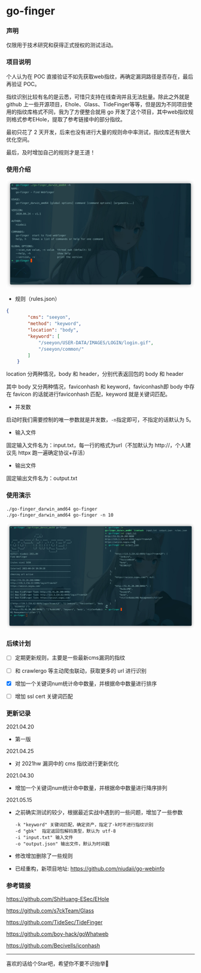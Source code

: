 # go-finger

### 声明

仅限用于技术研究和获得正式授权的测试活动。

### 项目说明

个人认为在 POC 直接验证不如先获取web指纹，再确定漏洞路径是否存在，最后再验证 POC。

指纹识别比较有名的是云悉，可惜只支持在线查询并且无法批量。除此之外就是 github 上一些开源项目，Ehole、Glass、TideFinger等等，但是因为不同项目使用的指纹库格式不同，我为了方便整合就用 go 开发了这个项目，其中web指纹规则格式参考EHole，提取了参考链接中的部分指纹。

最初只花了 2 天开发，后来也没有进行大量的规则命中率测试，指纹库还有很大优化空间。

最后，及时增加自己的规则才是王道！

### 使用介绍

![](images/008i3skNly1gpv2ffsg1oj31dk0skaq5.jpg)

- 规则（rules.json）

```json
{
        "cms": "seeyon",
        "method": "keyword",
        "location": "body",
        "keyword": [
            "/seeyon/USER-DATA/IMAGES/LOGIN/login.gif",
            "/seeyon/common/"
        ]
    }
```

location 分两种情况，body 和 header，分别代表返回包的 body 和 header

其中 body 又分两种情况，faviconhash 和 keyword，faviconhash即 body 中存在 favicon 的话就进行faviconhash 匹配，keyword 就是关键词匹配。

- 并发数

启动时我们需要控制的唯一参数就是并发数，`-n`指定即可，不指定的话默认为 5。

- 输入文件

固定输入文件名为：input.txt，每一行的格式为url（不加默认为 http://，个人建议先 httpx 跑一遍确定协议+存活）

- 输出文件

固定输出文件名为：output.txt

### 使用演示

```
./go-finger_darwin_amd64 go-finger
./go-finger_darwin_amd64 go-finger -n 10
```

![](images/008i3skNly1gpv2iemn2qj31hh0u0e7j.jpg)

### 后续计划

- [ ] 定期更新规则，主要是一些最新cms漏洞的指纹
- [ ] 和 crawlergo 等主动爬虫联动，获取更多的 url 进行识别
- [x] 增加一个关键词num统计命中数量，并根据命中数量进行排序
- [ ] 增加 ssl cert 关键词匹配


### 更新记录

2021.04.20

- 第一版

2021.04.25

- 对 2021hw 漏洞中的 cms 指纹进行更新优化

2021.04.30

- 增加一个关键词num统计命中数量，并根据命中数量进行降序排列

2021.05.15

- 之前确实测试的较少，根据最近实战中遇到的一些问题，增加了一些参数

  ```
  -k "keyword" 关键词匹配，确定资产，指定了-k时不进行指纹识别
  -d "gbk"	指定返回包解码类型，默认为 utf-8
  -i "input.txt" 输入文件
  -o "output.json" 输出文件，默认为时间戳
  ```

- 修改增加删除了一些规则

- 已经重构，新项目地址: https://github.com/niudaii/go-webinfo

### 参考链接

https://github.com/ShiHuang-ESec/EHole

https://github.com/s7ckTeam/Glass

https://github.com/TideSec/TideFinger

https://github.com/boy-hack/goWhatweb

https://github.com/Becivells/iconhash

---

喜欢的话给个Star吧，希望你不要不识抬举🐶
